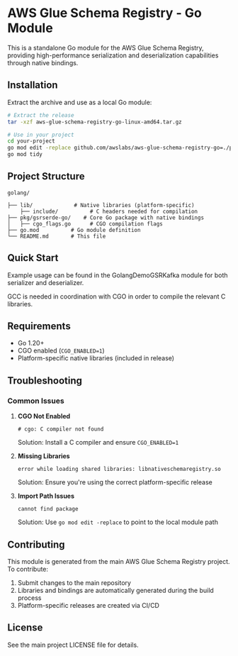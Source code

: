 # AWS Glue Schema Registry - Go Module

This is a standalone Go module for the AWS Glue Schema Registry, providing high-performance serialization and deserialization capabilities through native bindings.

## Installation

Extract the archive and use as a local Go module:

```bash
# Extract the release
tar -xzf aws-glue-schema-registry-go-linux-amd64.tar.gz

# Use in your project
cd your-project
go mod edit -replace github.com/awslabs/aws-glue-schema-registry-go=./path/to/golang
go mod tidy
```

## Project Structure

```
golang/

├── lib/             # Native libraries (platform-specific)
    ├── include/          # C headers needed for compilation
├── pkg/gsrserde-go/    # Core Go package with native bindings
│   ├── cgo_flags.go      # CGO compilation flags
├── go.mod          # Go module definition
└── README.md       # This file
```

## Quick Start
Example usage can be found in the GolangDemoGSRKafka module for both serializer and deserializer.

GCC is needed in coordination with CGO in order to compile the relevant C libraries.


## Requirements

- Go 1.20+
- CGO enabled (`CGO_ENABLED=1`)
- Platform-specific native libraries (included in release)


## Troubleshooting

### Common Issues

1. **CGO Not Enabled**
   ```
   # cgo: C compiler not found
   ```
   Solution: Install a C compiler and ensure `CGO_ENABLED=1`

2. **Missing Libraries**
   ```
   error while loading shared libraries: libnativeschemaregistry.so
   ```
   Solution: Ensure you're using the correct platform-specific release

3. **Import Path Issues**
   ```
   cannot find package
   ```
   Solution: Use `go mod edit -replace` to point to the local module path

## Contributing

This module is generated from the main AWS Glue Schema Registry project. To contribute:

1. Submit changes to the main repository
2. Libraries and bindings are automatically generated during the build process
3. Platform-specific releases are created via CI/CD

## License

See the main project LICENSE file for details.

